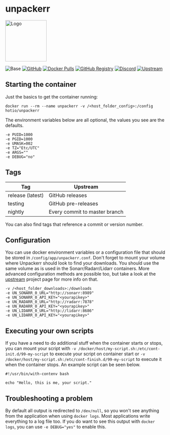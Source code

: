 # unpackerr

<img src="https://raw.githubusercontent.com/hotio/docker-unpackerr/master/img/unpackerr.png" alt="Logo" height="130" width="130">

![Base](https://img.shields.io/badge/base-alpine-blue)
[![GitHub](https://img.shields.io/badge/source-github-lightgrey)](https://github.com/hotio/docker-unpackerr)
[![Docker Pulls](https://img.shields.io/docker/pulls/hotio/unpackerr)](https://hub.docker.com/r/hotio/unpackerr)
[![GitHub Registry](https://img.shields.io/badge/registry-ghcr.io-blue)](https://github.com/users/hotio/packages/container/unpackerr/versions)
[![Discord](https://img.shields.io/discord/610068305893523457?color=738ad6&label=discord&logo=discord&logoColor=white)](https://discord.gg/3SnkuKp)
[![Upstream](https://img.shields.io/badge/upstream-project-yellow)](https://github.com/davidnewhall/unpackerr)

## Starting the container

Just the basics to get the container running:

```shell
docker run --rm --name unpackerr -v /<host_folder_config>:/config hotio/unpackerr
```

The environment variables below are all optional, the values you see are the defaults.

```shell
-e PUID=1000
-e PGID=1000
-e UMASK=002
-e TZ="Etc/UTC"
-e ARGS=""
-e DEBUG="no"
```

## Tags

| Tag              | Upstream                      |
| -----------------|-------------------------------|
| release (latest) | GitHub releases               |
| testing          | GitHub pre-releases           |
| nightly          | Every commit to master branch |

You can also find tags that reference a commit or version number.

## Configuration

You can use docker environment variables or a configuration file that should be stored in `/config/app/unpackerr.conf`. Don't forget to mount your volume where Unpackerr should look to find your downloads. You should use the same volume as is used in the Sonarr/Radarr/Lidarr containers. More advanced configuration methods are possible too, but take a look at the [upstream](https://github.com/davidnewhall/unpackerr) project page for more info on that.

```shell
-v /<host_folder_downloads>:/downloads
-e UN_SONARR_0_URL="http://sonarr:8989"
-e UN_SONARR_0_API_KEY="<yourapikey>"
-e UN_RADARR_0_URL="http://radarr:7878"
-e UN_RADARR_0_API_KEY="<yourapikey>"
-e UN_LIDARR_0_URL="http://lidarr:8686"
-e UN_LIDARR_0_API_KEY="<yourapikey>"
```

## Executing your own scripts

If you have a need to do additional stuff when the container starts or stops, you can mount your script with `-v /docker/host/my-script.sh:/etc/cont-init.d/99-my-script` to execute your script on container start or `-v /docker/host/my-script.sh:/etc/cont-finish.d/99-my-script` to execute it when the container stops. An example script can be seen below.

```shell
#!/usr/bin/with-contenv bash

echo "Hello, this is me, your script."
```

## Troubleshooting a problem

By default all output is redirected to `/dev/null`, so you won't see anything from the application when using `docker logs`. Most applications write everything to a log file too. If you do want to see this output with `docker logs`, you can use `-e DEBUG="yes"` to enable this.
